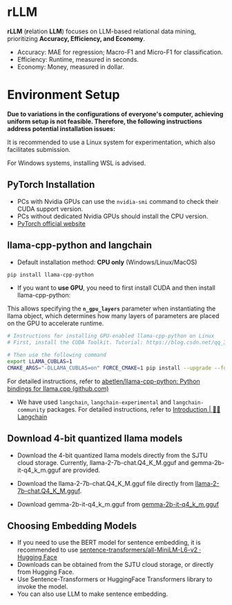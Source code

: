 # rLLM

**rLLM** (**r**elation **LLM**) focuses on LLM-based relational data mining, prioritizing **Accuracy, Efficiency, and Economy**.

- Accuracy: MAE for regression; Macro-F1 and Micro-F1 for classification.
- Efficiency: Runtime, measured in seconds.
- Economy: Money, measured in dollar.

# Environment Setup

**Due to variations in the configurations of everyone's computer, achieving uniform setup is not feasible. Therefore, the following instructions address potential installation issues:**

It is recommended to use a Linux system for experimentation, which also facilitates submission.

For Windows systems, installing WSL is advised.

## PyTorch Installation

- PCs with Nvidia GPUs can use the `nvidia-smi` command to check their CUDA support version.
- PCs without dedicated Nvidia GPUs should install the CPU version.
- [PyTorch official website](https://pytorch.org/)

## llama-cpp-python and langchain

- Default installation method: **CPU only** (Windows/Linux/MacOS)

```bash
pip install llama-cpp-python
```

- If you want to **use GPU**, you need to first install CUDA and then install llama-cpp-python:

This allows specifying the **`n_gpu_layers`** parameter when instantiating the llama object, which determines how many layers of parameters are placed on the GPU to accelerate runtime.

```bash
# Instructions for installing GPU-enabled llama-cpp-python on Linux
# First, install the CUDA Toolkit. Tutorial: https://blog.csdn.net/qq_32033383/article/details/135015041. CUDNN installation is not necessary.

# Then use the following command
export LLAMA_CUBLAS=1
CMAKE_ARGS="-DLLAMA_CUBLAS=on" FORCE_CMAKE=1 pip install --upgrade --force-reinstall llama-cpp-python --no-cache-dir
```

For detailed instructions, refer to [abetlen/llama-cpp-python: Python bindings for llama.cpp (github.com)](https://github.com/abetlen/llama-cpp-python)

- We have used `langchain`, `langchain-experimental` and `langchain-community` packages. For detailed instructions, refer to [Introduction | 🦜️🔗 Langchain](https://python.langchain.com/docs/get_started/introduction)

## Download 4-bit quantized llama models

- Download the 4-bit quantized llama models directly from the SJTU cloud storage. Currently, llama-2-7b-chat.Q4_K_M.gguf and gemma-2b-it-q4_k_m.gguf are provided.

- Download the llama-2-7b-chat.Q4_K_M.gguf file directly from [llama-2-7b-chat.Q4_K_M.gguf](https://huggingface.co/TheBloke/Llama-2-7B-Chat-GGUF/blob/main/llama-2-7b-chat.Q4_K_M.gguf). 
- Download gemma-2b-it-q4_k_m.gguf from [gemma-2b-it-q4_k_m.gguf](https://huggingface.co/lmstudio-ai/gemma-2b-it-GGUF/blob/main/gemma-2b-it-q4_k_m.gguf)

## Choosing Embedding Models

- If you need to use the BERT model for sentence embedding, it is recommended to use [sentence-transformers/all-MiniLM-L6-v2 · Hugging Face](https://huggingface.co/sentence-transformers/all-MiniLM-L6-v2)
- Downloads can be obtained from the SJTU cloud storage, or directly from Hugging Face.
- Use Sentence-Transformers or HuggingFace Transformers library to invoke the model.
- You can also use LLM to make sentence embedding.
